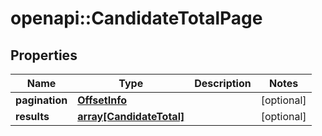 # openapi::CandidateTotalPage


## Properties
Name | Type | Description | Notes
------------ | ------------- | ------------- | -------------
**pagination** | [**OffsetInfo**](OffsetInfo.md) |  | [optional] 
**results** | [**array[CandidateTotal]**](CandidateTotal.md) |  | [optional] 


